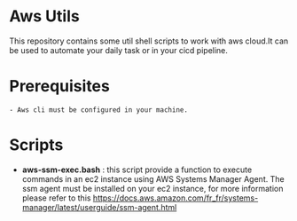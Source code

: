# Aws Utils

This repository contains some util shell scripts to work with aws cloud.It can be used to automate your daily task or in your cicd pipeline.

# Prerequisites
    - Aws cli must be configured in your machine.

# Scripts

- **aws-ssm-exec.bash** : this script provide a function to execute commands in an ec2 instance using AWS Systems Manager Agent.
    The ssm agent must be installed on your ec2 instance, for more information please refer to this https://docs.aws.amazon.com/fr_fr/systems-manager/latest/userguide/ssm-agent.html
